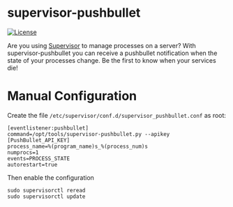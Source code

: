 # supervisor-pushbullet
[![License](https://img.shields.io/pypi/l/supervisor-alert.svg)](https://github.com/drmbk/supervisor-pushbullet/blob/master/LICENSE.txt)

Are you using [Supervisor](http://supervisord.org) to manage processes on a
server? With supervisor-pushbullet you can receive a pushbullet notification when the state of your
processes change. Be the first to know when your services die!

# Manual Configuration

Create the file `/etc/supervisor/conf.d/supervisor_pushbullet.conf` as root:
``` shell
[eventlistener:pushbullet]
command=/opt/tools/supervisor-pushbullet.py --apikey [PushBullet_API_KEY]
process_name=%(program_name)s_%(process_num)s
numprocs=1
events=PROCESS_STATE
autorestart=true
```
Then enable the configuration
``` shell
sudo supervisorctl reread
sudo supervisorctl update
```

[ntfy]: https://github.com/dschep/ntfy
[events]: http://supervisord.org/events.html#event-types
